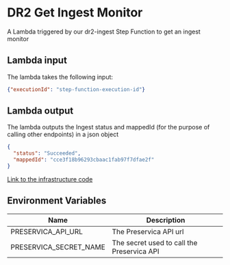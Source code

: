 # DR2 Get Ingest Monitor

A Lambda triggered by our dr2-ingest Step Function to get an ingest monitor

## Lambda input
The lambda takes the following input:

```json
{"executionId": "step-function-execution-id"}
```

## Lambda output
The lambda outputs the Ingest status and mappedId (for the purpose of calling other endpoints) in a json object
```json
{
  "status": "Succeeded",
  "mappedId": "cce3f18b96293cbaac1fab97f7dfae2f"
}
```

[Link to the infrastructure code](https://github.com/nationalarchives/dr2-terraform-environments)

## Environment Variables

| Name                   | Description                                |
|------------------------|--------------------------------------------|
| PRESERVICA_API_URL     | The Preservica API  url                    |
| PRESERVICA_SECRET_NAME | The secret used to call the Preservica API |